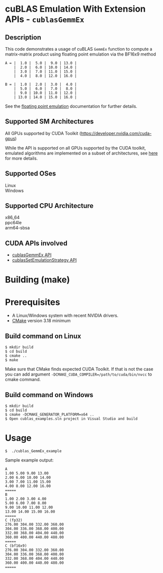 # cuBLAS Emulation With Extension APIs - `cublasGemmEx`

## Description

This code demonstrates a usage of cuBLAS `GemmEx` function to compute a matrix-matrix product using floating point emulation via the BF16x9 method

```
A = |  1.0 |  5.0 |  9.0 | 13.0 |
    |  2.0 |  6.0 | 10.0 | 14.0 |
    |  3.0 |  7.0 | 11.0 | 15.0 |
    |  4.0 |  8.0 | 12.0 | 16.0 |

B = |  1.0 |  2.0 |  3.0 |  4.0 |
    |  5.0 |  6.0 |  7.0 |  8.0 |
    |  9.0 | 10.0 | 11.0 | 12.0 |
    | 13.0 | 14.0 | 15.0 | 16.0 |
```

See the [floating point emulation](https://docs.nvidia.com/cuda/cublas/index.html#floating-point-emulation) documentation for further details.

## Supported SM Architectures

All GPUs supported by CUDA Toolkit (https://developer.nvidia.com/cuda-gpus)

While the API is supported on all GPUs supported by the CUDA toolkit, emulated algorithms are implemented on a subset of architectures, see [here](https://docs.nvidia.com/cuda/cublas/#floating-point-emulation-support-overview) for more details.

## Supported OSes

Linux  
Windows

## Supported CPU Architecture

x86_64  
ppc64le  
arm64-sbsa

## CUDA APIs involved
- [cublasGemmEx API](https://docs.nvidia.com/cuda/cublas/index.html#cublasgemmex)
- [cublasSetEmulationStrategy API](https://docs.nvidia.com/cuda/cublas/index.html#cublassetemulationstrategy)

# Building (make)

# Prerequisites
- A Linux/Windows system with recent NVIDIA drivers.
- [CMake](https://cmake.org/download) version 3.18 minimum

## Build command on Linux
```
$ mkdir build
$ cd build
$ cmake ..
$ make
```
Make sure that CMake finds expected CUDA Toolkit. If that is not the case you can add argument `-DCMAKE_CUDA_COMPILER=/path/to/cuda/bin/nvcc` to cmake command.

## Build command on Windows
```
$ mkdir build
$ cd build
$ cmake -DCMAKE_GENERATOR_PLATFORM=x64 ..
$ Open cublas_examples.sln project in Visual Studio and build
```

# Usage
```
$  ./cublas_GemmEx_example
```

Sample example output:

```
A
1.00 5.00 9.00 13.00
2.00 6.00 10.00 14.00
3.00 7.00 11.00 15.00
4.00 8.00 12.00 16.00
=====
B
1.00 2.00 3.00 4.00
5.00 6.00 7.00 8.00
9.00 10.00 11.00 12.00
13.00 14.00 15.00 16.00
=====
C (fp32)
276.00 304.00 332.00 360.00
304.00 336.00 368.00 400.00
332.00 368.00 404.00 440.00
360.00 400.00 440.00 480.00
=====
C (bf16x9)
276.00 304.00 332.00 360.00
304.00 336.00 368.00 400.00
332.00 368.00 404.00 440.00
360.00 400.00 440.00 480.00
=====
```
